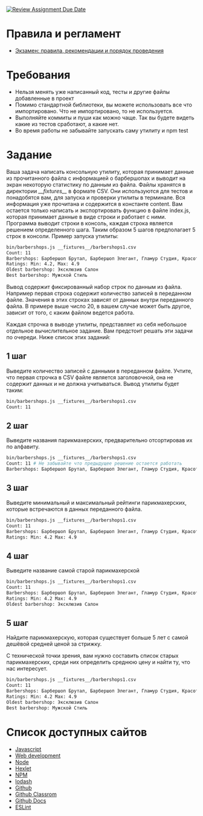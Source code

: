 [![Review Assignment Due Date](https://classroom.github.com/assets/deadline-readme-button-22041afd0340ce965d47ae6ef1cefeee28c7c493a6346c4f15d667ab976d596c.svg)](https://classroom.github.com/a/l4YGlSHc)
# Правила и регламент

- [Экзамен: правила, рекомендации и порядок проведения](https://hexly.notion.site/d9289c18871c44508bc7c7f05a51d94f)

# Требования

* Нельзя менять уже написанный код, тесты и другие файлы добавленные в проект
* Помимо стандартной библиотеки, вы можете использовать все что импортировано. Что не импортировано, то не используется.
* Выполняйте коммиты и пуши как можно чаще. Так вы будете видеть какие из тестов сработают, а какие нет.
* Во время работы не забывайте запускать саму утилиту и npm test

# Задание

Ваша задача написать консольную утилиту, которая принимает данные из прочитанного файла с информацией о барбершопах и выводит на экран некоторую статистику по данным из файла. Файлы хранятся в директории *\_\_fixtures\_\_* в формате CSV. Они используются для тестов и понадобятся вам, для запуска и проверки утилиты в терминале. Вся информация уже прочитана и содержится в константе content. Вам остается только написать и экспортировать функцию в файле index.js, которая принимает данные в виде строки и работает с ними. Программа выводит строки в консоль, каждая строка является решением определенного шага. Таким образом 5 шагов предполагает 5 строк в консоли.
Пример запуска утилиты:

```bash
bin/barbershops.js __fixtures__/barbershops1.csv
Count: 11
Barbershops: Барбершоп Брутал, Барбершоп Элегант, Гламур Студия, Красота и Стиль, Мужской Стиль, Парикмахерская Престиж, Салон Красоты, Стрижка Эксперт, Стрижка-Мастерская, Хипстерский Барбер, Эксклюзив Салон
Ratings: Min: 4.2, Max: 4.9
Oldest barbershop: Эксклюзив Салон
Best barbershop: Мужской Стиль
```

Вывод содержит фиксированный набор строк по данным из файла. Например первая строка содержит количество записей в переданном файле. Значения в этих строках зависят от данных внутри переданного файла. В примере выше число 20, в вашем случае может быть другое, зависит от того, с каким файлом ведется работа.

Каждая строчка в выводе утилиты, представляет из себя небольшое отдельное вычислительное задание. Вам предстоит решать эти задачи по очереди. Ниже список этих заданий:

## 1 шаг

Выведите количество записей с данными в переданном файле. Учтите, что первая строчка в CSV файле является заголовочной, она не содержит данных и не должна учитываться. Вывод утилиты будет таким:

```bash
bin/barbershops.js __fixtures__/barbershops1.csv
Count: 11
```

## 2 шаг

Выведите названия парикмахерских, предварительно отсортировав их по алфавиту. 

```bash
bin/barbershops.js __fixtures__/barbershops1.csv
Count: 11 # Не забывайте что предыдущее решение остается работать
Barbershops: Барбершоп Брутал, Барбершоп Элегант, Гламур Студия, Красота и Стиль, Мужской Стиль, Парикмахерская Престиж, Салон Красоты, Стрижка Эксперт, Стрижка-Мастерская, Хипстерский Барбер, Эксклюзив Салон
```

## 3 шаг

Выведите минимальный и максимальный рейтинги парикмахерских, которые встречаются в данных переданного файла.

```bash
bin/barbershops.js __fixtures__/barbershops1.csv
Count: 11
Barbershops: Барбершоп Брутал, Барбершоп Элегант, Гламур Студия, Красота и Стиль, Мужской Стиль, Парикмахерская Престиж, Салон Красоты, Стрижка Эксперт, Стрижка-Мастерская, Хипстерский Барбер, Эксклюзив Салон
Ratings: Min: 4.2 Max: 4.9
```

## 4 шаг

Выведите название самой старой парикмахерской

```bash
bin/barbershops.js __fixtures__/barbershops1.csv
Count: 11
Barbershops: Барбершоп Брутал, Барбершоп Элегант, Гламур Студия, Красота и Стиль, Мужской Стиль, Парикмахерская Престиж, Салон Красоты, Стрижка Эксперт, Стрижка-Мастерская, Хипстерский Барбер, Эксклюзив Салон
Ratings: Min: 4.2 Max: 4.9
Oldest barbershop: Эксклюзив Салон
```

## 5 шаг

Найдите парикмахерскую, которая существует больше 5 лет с самой дешёвой средней ценой за стрижку.

С технической точки зрения, вам нужно составить список старых парикмахерских, среди них определить среднюю цену и найти ту, что нас интересует.

```bash
bin/barbershops.js __fixtures__/barbershops1.csv
Count: 11
Barbershops: Барбершоп Брутал, Барбершоп Элегант, Гламур Студия, Красота и Стиль, Мужской Стиль, Парикмахерская Престиж, Салон Красоты, Стрижка Эксперт, Стрижка-Мастерская, Хипстерский Барбер, Эксклюзив Салон
Ratings: Min: 4.2 Max: 4.9
Oldest barbershop: Эксклюзив Салон
Best barbershop: Мужской Стиль
```

# Список доступных сайтов

- [Javascript](https://developer.mozilla.org/ru/docs/Learn/JavaScript)
- [Web development](https://developer.mozilla.org/en-US/docs/Learn)
- [Node](https://nodejs.org/ru/docs)
- [Hexlet](https://hexlet.io)
- [NPM](https://docs.npmjs.com/)
- [lodash](https://lodash.com/docs)
- [Github](https://github.com/)
- [Github Classrom](https://classroom.github.com/)
- [Github Docs](https://docs.github.com/ru)
- [ESLint](https://eslint.org/docs/latest/)
